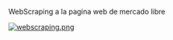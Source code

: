 WebScraping a la pagina web de mercado libre

[![webscraping.png](https://i.postimg.cc/N077P1LJ/webscraping.png)](https://postimg.cc/XZqCrBfd)
